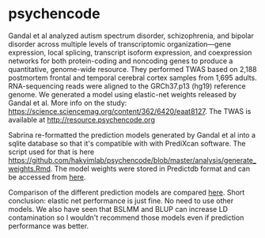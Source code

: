 # psychencode


Gandal et al analyzed autism spectrum disorder, schizophrenia, and bipolar disorder across multiple levels of transcriptomic organization—gene expression, local splicing, transcript isoform expression, and coexpression networks for both protein-coding and noncoding genes to produce a quantitative, genome-wide resource. 
They performed TWAS based on 2,188 postmortem frontal and temporal cerebral cortex samples from 1,695 adults. RNA-sequencing reads were aligned to the GRCh37.p13 (hg19) reference genome. We generated a model using elastic-net weights released by Gandal et al.
More info on the study: https://science.sciencemag.org/content/362/6420/eaat8127.
The TWAS is available at http://resource.psychencode.org

Sabrina re-formatted the prediction models generated by Gandal et al into a sqlite database so that it's compatible with with PrediXcan software. 
The script used for that is here https://github.com/hakyimlab/psychencode/blob/master/analysis/generate_weights.Rmd. The model weights were stored in Predictdb format and can be accessed from [here](https://uchicago.app.box.com/s/du6f4z1zcgtn2v5gqms8kjajt1lsaprh).

Comparison of the different prediction models are compared [here](https://hakyimlab.github.io/psychencode/get_r2_LV.html). Short conclusion: elastic net performance is just fine. No need to use other models. We also have seen that BSLMM and BLUP can increase LD contamination so I wouldn't recommend those models even if prediction performance was better.






